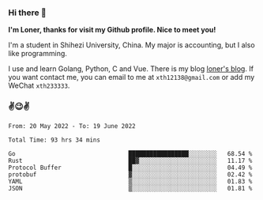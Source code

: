 ### Hi there 👋️

**I'm Loner, thanks for visit my Github profile. Nice to meet you!**

I'm a student in Shihezi University, China. My major is accounting, but I also like programming.

I use and learn Golang, Python, C and Vue. There is my blog [loner's blog](https://www.loner1024.top).  If you want contact me, you can email to me at `xth12138@gmail.com` or add my WeChat `xth233333`.

### ✌️😉✌️

<!--START_SECTION:waka-->

```text
From: 20 May 2022 - To: 19 June 2022

Total Time: 93 hrs 34 mins

Go                                █████████████████░░░░░░░░   68.54 %
Rust                              ██▓░░░░░░░░░░░░░░░░░░░░░░   11.17 %
Protocol Buffer                   █░░░░░░░░░░░░░░░░░░░░░░░░   04.49 %
protobuf                          ▓░░░░░░░░░░░░░░░░░░░░░░░░   02.42 %
YAML                              ▒░░░░░░░░░░░░░░░░░░░░░░░░   01.83 %
JSON                              ▒░░░░░░░░░░░░░░░░░░░░░░░░   01.81 %
```

<!--END_SECTION:waka-->



